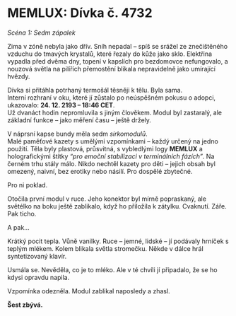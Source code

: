# MEMLUX: Dívka č. 4732  
*Scéna 1: Sedm zápalek*

Zima v zóně nebyla jako dřív. Sníh nepadal – spíš se srážel ze znečištěného vzduchu do tmavých krystalů, které řezaly do kůže jako sklo. Elektřina vypadla před dvěma dny, topení v kapslích pro bezdomovce nefungovalo, a nouzová světla na pilířích přemostění blikala nepravidelně jako umírající hvězdy.

Dívka si přitáhla potrhaný termošál těsněji k tělu. Byla sama.  
Interní rozhraní v oku, které jí zůstalo po neúspěšném pokusu o adopci, ukazovalo: **24. 12. 2193 – 18:46 CET**.  
Už dvanáct hodin nepromluvila s jiným člověkem. Modul byl zastaralý, ale základní funkce – jako měření času – ještě držely.

V náprsní kapse bundy měla sedm *sirkomodulů*.  
Malé paměťové kazety s umělými vzpomínkami – každý určený na jedno použití. Těla byly plastová, průsvitná, s vybledlými logy **MEMLUX** a holografickými štítky *“pro emoční stabilizaci v terminálních fázích”*. Na černém trhu stály málo. Nikdo nechtěl kazety pro děti – jejich obsah byl omezený, naivní, bez erotiky nebo násilí. Pro dospělé zbytečné.

Pro ni poklad.

Otočila první modul v ruce. Jeho konektor byl mírně popraskaný, ale světélko na boku ještě zablikalo, když ho přiložila k zátylku. Cvaknutí. Záře. Pak ticho.

A pak…

Krátký pocit tepla. Vůně vanilky. Ruce – jemné, lidské – jí podávaly hrníček s teplým mlékem. Kolem blikala světla stromečku. Někde v dálce hrál syntetizovaný klavír.

Usmála se. Nevěděla, co je to mléko. Ale v té chvíli jí připadalo, že se ho kdysi opravdu napila.  

Vzpomínka odezněla. Modul zablikal naposledy a zhasl.

**Šest zbývá.**
